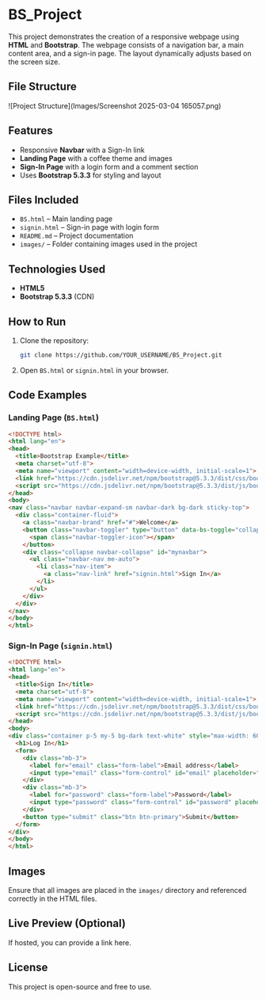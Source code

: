 # BS_Project

This project demonstrates the creation of a responsive webpage using **HTML** and **Bootstrap**. The webpage consists of a navigation bar, a main content area, and a sign-in page. The layout dynamically adjusts based on the screen size.

## File Structure

![Project Structure](Images/Screenshot 2025-03-04 165057.png)

## Features
- Responsive **Navbar** with a Sign-In link
- **Landing Page** with a coffee theme and images
- **Sign-In Page** with a login form and a comment section
- Uses **Bootstrap 5.3.3** for styling and layout

## Files Included
- `BS.html` – Main landing page
- `signin.html` – Sign-in page with login form
- `README.md` – Project documentation
- `images/` – Folder containing images used in the project

## Technologies Used
- **HTML5**
- **Bootstrap 5.3.3** (CDN)

## How to Run
1. Clone the repository:
   ```bash
   git clone https://github.com/YOUR_USERNAME/BS_Project.git
   ```
2. Open `BS.html` or `signin.html` in your browser.

## Code Examples
### **Landing Page (`BS.html`)**
```html
<!DOCTYPE html>
<html lang="en">
<head>
  <title>Bootstrap Example</title>
  <meta charset="utf-8">
  <meta name="viewport" content="width=device-width, initial-scale=1">
  <link href="https://cdn.jsdelivr.net/npm/bootstrap@5.3.3/dist/css/bootstrap.min.css" rel="stylesheet">
  <script src="https://cdn.jsdelivr.net/npm/bootstrap@5.3.3/dist/js/bootstrap.bundle.min.js"></script>
</head>
<body>
<nav class="navbar navbar-expand-sm navbar-dark bg-dark sticky-top">
  <div class="container-fluid">
    <a class="navbar-brand" href="#">Welcome</a>
    <button class="navbar-toggler" type="button" data-bs-toggle="collapse" data-bs-target="#mynavbar">
      <span class="navbar-toggler-icon"></span>
    </button>
    <div class="collapse navbar-collapse" id="mynavbar">
      <ul class="navbar-nav me-auto">
        <li class="nav-item">
          <a class="nav-link" href="signin.html">Sign In</a>
        </li>
      </ul>
    </div>
  </div>
</nav>
</body>
</html>
```

### **Sign-In Page (`signin.html`)**
```html
<!DOCTYPE html>
<html lang="en">
<head>
  <title>Sign In</title>
  <meta charset="utf-8">
  <meta name="viewport" content="width=device-width, initial-scale=1">
  <link href="https://cdn.jsdelivr.net/npm/bootstrap@5.3.3/dist/css/bootstrap.min.css" rel="stylesheet">
  <script src="https://cdn.jsdelivr.net/npm/bootstrap@5.3.3/dist/js/bootstrap.bundle.min.js"></script>
</head>
<body>
<div class="container p-5 my-5 bg-dark text-white" style="max-width: 600px;">
  <h1>Log In</h1>
  <form>
    <div class="mb-3">
      <label for="email" class="form-label">Email address</label>
      <input type="email" class="form-control" id="email" placeholder="Enter email">
    </div>
    <div class="mb-3">
      <label for="password" class="form-label">Password</label>
      <input type="password" class="form-control" id="password" placeholder="Enter password">
    </div>
    <button type="submit" class="btn btn-primary">Submit</button>
  </form>
</div>
</body>
</html>
```

## Images
Ensure that all images are placed in the `images/` directory and referenced correctly in the HTML files.

## Live Preview (Optional)
If hosted, you can provide a link here.

## License
This project is open-source and free to use.
